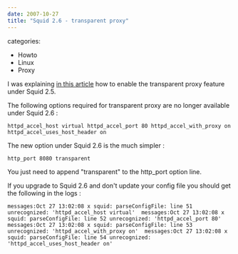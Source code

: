```yaml
---
date: 2007-10-27
title: "Squid 2.6 - transparent proxy"
---
```








categories:
- Howto
- Linux
- Proxy


I was explaining [in this article](http://blog.wains.be/post/transparent-squid/) how to enable the transparent proxy feature under Squid 2.5.

The following options required for transparent proxy are no longer available under Squid 2.6 :

`httpd_accel_host virtual
httpd_accel_port 80
httpd_accel_with_proxy on
httpd_accel_uses_host_header on `

The new option under Squid 2.6 is the much simpler :

`http_port 8080 transparent`

You just need to append "transparent" to the http_port option line.

If you upgrade to Squid 2.6 and don't update your config file you should get the following in the logs :

`messages:Oct 27 13:02:08 x squid: parseConfigFile: line 51 unrecognized: 'httpd_accel_host virtual' 
messages:Oct 27 13:02:08 x squid: parseConfigFile: line 52 unrecognized: 'httpd_accel_port 80' 
messages:Oct 27 13:02:08 x squid: parseConfigFile: line 53 unrecognized: 'httpd_accel_with_proxy on' 
messages:Oct 27 13:02:08 x squid: parseConfigFile: line 54 unrecognized: 'httpd_accel_uses_host_header on' `
